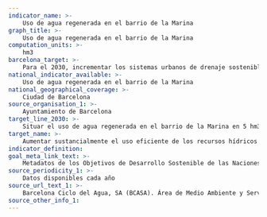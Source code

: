 ```yaml
---
indicator_name: >-
    Uso de agua regenerada en el barrio de la Marina 
graph_title: >-
    Uso de agua regenerada en el barrio de la Marina 
computation_units: >-
    hm3
barcelona_target: >-
    Para el 2030, incrementar los sistemas urbanos de drenaje sostenible y el aprovechamiento de las aguas freáticas
national_indicator_available: >-
    Uso de agua regenerada en el barrio de la Marina 
national_geographical_coverage: >-
    Ciudad de Barcelona
source_organisation_1: >-
    Ayuntamiento de Barcelona
target_line_2030: >-
    Situar el uso de agua regenerada en el barrio de la Marina en 5 hm3
target_name: >-
    Aumentar sustancialmente el uso eficiente de los recursos hídricos en todos los sectores y asegurar la sostenibilidad de la extracción y del suministro de agua potable para hacer frente a la escasez de agua y reducir notablemente el número de personas que sufren de escasez de agua
indicator_definition:
goal_meta_link_text: >-
    Metadatos de los Objetivos de Desarrollo Sostenible de las Naciones Unidas (pdf 894kB)
source_periodicity_1: >-
    Datos disponibles cada año
source_url_text_1: >-
    Barcelona Ciclo del Agua, SA (BCASA). Área de Medio Ambiente y Servicios Urbanos 
source_other_info_1:
---
```

